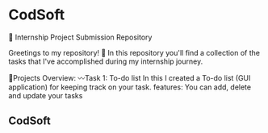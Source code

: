 # CodSoft

📂 Internship Project Submission Repository

Greetings to my repository! 👋
In this repository you'll find a collection of the tasks that I've accomplished during my internship journey.

📃Projects Overview:
         〰️Task 1: To-do list 
                    In this I created a To-do list (GUI application) for keeping track on your task.
                    features: You can add, delete and update your tasks 
           
## CodSoft
